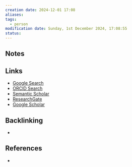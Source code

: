 ```yaml
---
creation date: 2024-12-01 17:08
aliases: 
tags:
  - person
modification date: Sunday, 1st December 2024, 17:08:55
status:
---
```


## Notes

## Links

- [Google Search](https://www.google.com/search?q=Nicolas+Chauveau)
- [ORCID Search](https://orcid.org/orcid-search/search?searchQuery=Nicolas%20Chauveau)
- [Semantic Scholar](https://www.semanticscholar.org/search?q=Nicolas%20Chauveau&sort=relevance)
- [ResearchGate](https://www.researchgate.net/search?q=Nicolas%20Chauveau)
- [Google Scholar](https://scholar.google.com/scholar?q=Nicolas+Chauveau)

## Backlinking
+ 

## References
+ 
